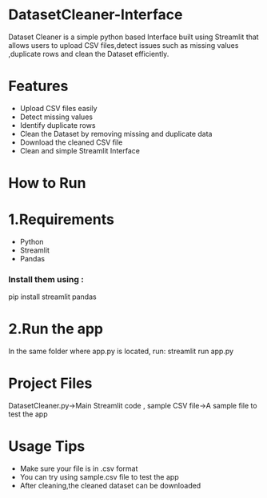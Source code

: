 # DatasetCleaner-Interface
Dataset Cleaner is a simple python based Interface built using Streamlit that allows users to upload CSV files,detect issues such as missing values ,duplicate rows and clean the Dataset  efficiently.
# Features
- Upload CSV files easily
- Detect missing values
- Identify duplicate rows
- Clean the Dataset by removing missing and duplicate data
- Download the cleaned CSV file
- Clean and simple Streamlit Interface
# How to Run
# 1.Requirements
- Python
- Streamlit
- Pandas
### Install them using :
pip install streamlit pandas
# 2.Run the app
In the same folder where app.py is located,
run: 
streamlit run app.py
# Project Files
DatasetCleaner.py->Main Streamlit code , 
sample CSV file->A sample file to test the app
# Usage Tips
- Make sure your file is in .csv format
- You can try using sample.csv file to test the app
- After cleaning,the cleaned dataset can be downloaded
